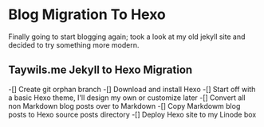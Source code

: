 # Blog Migration To Hexo

Finally going to start blogging again; took a look at my old jekyll site and decided to try something more modern.

## Taywils.me Jekyll to Hexo Migration

-[] Create git orphan branch
-[] Download and install Hexo
-[] Start off with a basic Hexo theme, I'll design my own or customize later
-[] Convert all non Markdown blog posts over to Markdown
-[] Copy Markdowm blog posts to Hexo source posts directory
-[] Deploy Hexo site to my Linode box

